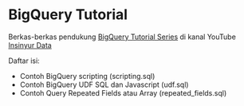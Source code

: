 # BigQuery Tutorial
Berkas-berkas pendukung [BigQuery Tutorial Series](https://www.youtube.com/playlist?list=PLsZBbJgNKpNW8GgTIhP8haaw8LWDqbpmD) di kanal YouTube [Insinyur Data](https://www.youtube.com/channel/UCsHeSua5b11zlCJ202Zx-Og)

Daftar isi:
* Contoh BigQuery scripting (scripting.sql)
* Contoh BigQuery UDF SQL dan Javascript (udf.sql)
* Contoh Query Repeated Fields atau Array (repeated_fields.sql)
